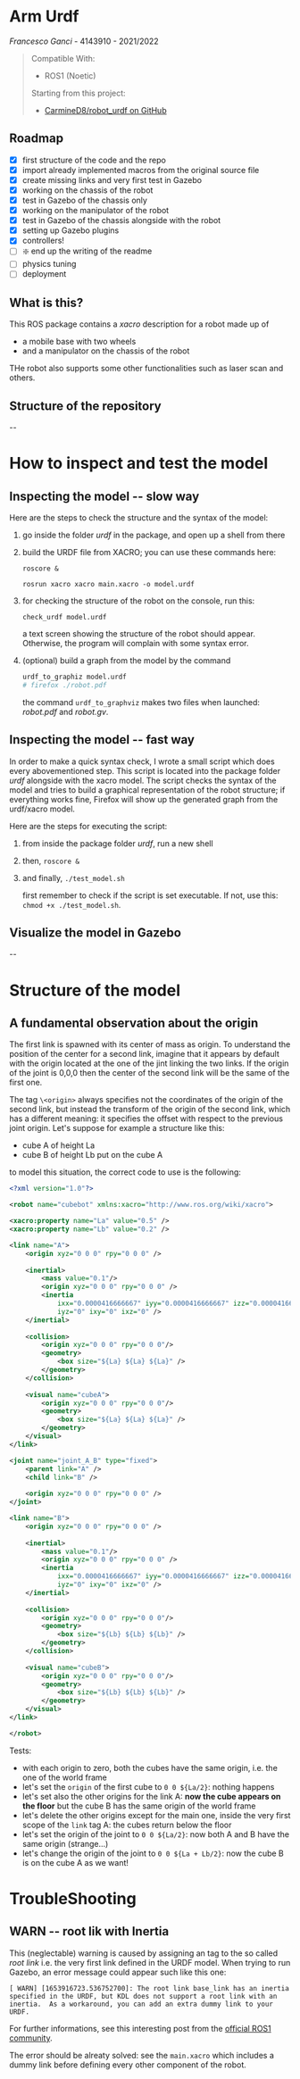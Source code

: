 # Arm Urdf


*Francesco Ganci* - 4143910 - 2021/2022

> Compatible With:
> - ROS1 (Noetic)
> 
> Starting from this project:
> - [CarmineD8/robot_urdf on GitHub](https://github.com/CarmineD8/robot_urdf)

## Roadmap

- [x] first structure of the code and the repo
- [x] import already implemented macros from the original source file
- [x] create missing links and very first test in Gazebo
- [x] working on the chassis of the robot
- [x] test in Gazebo of the chassis only
- [x] working on the manipulator of the robot
- [x] test in Gazebo of the chassis alongside with the robot
- [x] setting up Gazebo plugins
- [x] controllers!
- [ ] :sparkle: end up the writing of the readme
- [ ] physics tuning
- [ ] deployment

## What is this?

This ROS package contains a *xacro* description for a robot made up of

- a mobile base with two wheels
- and a manipulator on the chassis of the robot

THe robot also supports some other functionalities such as laser scan and others. 

## Structure of the repository

--

# How to inspect and test the model

## Inspecting the model -- slow way

Here are the steps to check the structure and the syntax of the model:

1. go inside the folder *urdf* in the package, and open up a shell from there

2. build the URDF file from XACRO; you can use these commands here:
	
	```
	roscore &
	
	rosrun xacro xacro main.xacro -o model.urdf
	```

3. for checking the structure of the robot on the console, run this: 
	
	```
	check_urdf model.urdf
	```
	
	a text screen showing the structure of the robot should appear. Otherwise, the program will complain with some syntax error. 

4. (optional) build a graph from the model by the command
	
	```bash
	urdf_to_graphiz model.urdf
	# firefox ./robot.pdf
	```
	
	the command `urdf_to_graphviz` makes two files when launched: *robot.pdf* and *robot.gv*. 

## Inspecting the model -- fast way

In order to make a quick syntax check, I wrote a small script which does every abovementioned step. This script is located into the package folder *urdf* alongside with the xacro model. The script checks the syntax of the model and tries to build a graphical representation of the robot structure; if everything works fine, Firefox will show up the generated graph from the urdf/xacro model.

Here are the steps for executing the script:

1. from inside the package folder *urdf*, run a new shell

2. then, `roscore &`

3. and finally, `./test_model.sh`
	
	first remember to check if the script is set executable. If not, use this: `chmod +x ./test_model.sh`.

## Visualize the model in Gazebo

--

# Structure of the model

## A fundamental observation about the origin

The first link is spawned with its center of mass as origin. To understand the position of the center for a second link, imagine that it appears by default with the origin located at the one of the jint linking the two links. If the origin of the joint is 0,0,0 then the center of the second link will be the same of the first one.

The tag `\<origin>` always specifies not the coordinates of the origin of the second link, but instead the transform of the origin of the second link, which has a different meaning: it specifies the offset with respect to the previous joint origin. Let's suppose for example a structure like this:

- cube A of height La
- cube B of height Lb put on the cube A

to model this situation, the correct code to use is the following:

```xml
<?xml version="1.0"?>

<robot name="cubebot" xmlns:xacro="http://www.ros.org/wiki/xacro">

<xacro:property name="La" value="0.5" />
<xacro:property name="Lb" value="0.2" />

<link name="A">
	<origin xyz="0 0 0" rpy="0 0 0" /> 
	
	<inertial>
		<mass value="0.1"/>
  		<origin xyz="0 0 0" rpy="0 0 0" />
  		<inertia 
			ixx="0.0000416666667" iyy="0.0000416666667" izz="0.0000416666667" 
			iyz="0" ixy="0" ixz="0" />
	</inertial>
	
	<collision>
		<origin xyz="0 0 0" rpy="0 0 0"/>
		<geometry>
			<box size="${La} ${La} ${La}" />
		</geometry>
  	</collision>
	
	<visual name="cubeA">
		<origin xyz="0 0 0" rpy="0 0 0"/>
		<geometry>
			<box size="${La} ${La} ${La}" />
		</geometry>
	</visual>
</link>

<joint name="joint_A_B" type="fixed">
	<parent link="A" />
	<child link="B" />
	
	<origin xyz="0 0 0" rpy="0 0 0" />
</joint>

<link name="B">
	<origin xyz="0 0 0" rpy="0 0 0" />
	
	<inertial>
		<mass value="0.1"/>
  		<origin xyz="0 0 0" rpy="0 0 0" />
  		<inertia 
			ixx="0.0000416666667" iyy="0.0000416666667" izz="0.0000416666667" 
			iyz="0" ixy="0" ixz="0" />
	</inertial>
	
	<collision>
		<origin xyz="0 0 0" rpy="0 0 0"/>
		<geometry>
			<box size="${Lb} ${Lb} ${Lb}" />
		</geometry>
  	</collision>
	
	<visual name="cubeB">
		<origin xyz="0 0 0" rpy="0 0 0"/>
		<geometry>
			<box size="${Lb} ${Lb} ${Lb}" />
		</geometry>
	</visual>
</link>

</robot>
```

Tests:

- with each origin to zero, both the cubes have the same origin, i.e. the one of the world frame
- let's set the `origin` of the first cube to `0 0 ${La/2}`: nothing happens
- let's set also the other origins for the link A: **now the cube appears on the floor** but the cube B has the same origin of the world frame
- let's delete the other origins except for the main one, inside the very first scope of the `link` tag A: the cubes return below the floor
- let's set the origin of the joint to `0 0 ${La/2}`: now both A and B have the same origin (strange...)
- let's change the origin of the joint to `0 0 ${La + Lb/2}`: now the cube B is on the cube A as we want!



# TroubleShooting

## WARN -- root lik with Inertia

This (neglectable) warning is caused by assigning an <ineritial> tag to the so called *root link* i.e. the very first link defined in the URDF model. When trying to run Gazebo, an error message could appear such like this one:


```
[ WARN] [1653916723.536752700]: The root link base_link has an inertia specified in the URDF, but KDL does not support a root link with an inertia.  As a workaround, you can add an extra dummy link to your URDF.
```

For further informations, see this interesting post from the [official ROS1 community](https://answers.ros.org/question/192817/error-msg-the-root-link_base-has-an-inertia-specified-in-the-urdf-but-kdl/).

The error should be alreaty solved: see the `main.xacro` which includes a dummy link before defining every other component of the robot. 

